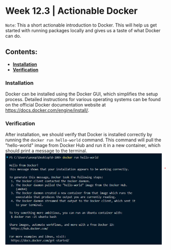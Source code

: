 # Week 12.3 | Actionable Docker

`Note`: This a short actionable introduction to Docker. This will help us get started with running packages locally and gives us a taste of what Docker can do.

## Contents:
- [**Installation**](#installation)
- [**Verification**](#verification)

### Installation
Docker can be installed using the Docker GUI, which simplifies the setup process. Detailed instructions for various operating systems can be found on the official Docker documentation website at https://docs.docker.com/engine/install/.

### Verification 
After installation, we should verify that Docker is installed correctly by running the `docker run hello-world` command. This command will pull the "hello-world" image from Docker Hub and run it in a new container, which should print a message to the terminal.
![](images/docker-hello-world-image.png)

